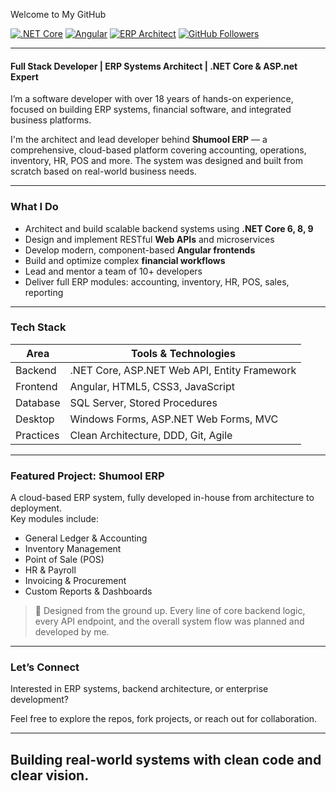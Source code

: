 Welcome to My GitHub

[![.NET Core](https://img.shields.io/badge/.NET%20Core-Expert-blueviolet)](https://dotnet.microsoft.com/)
[![Angular](https://img.shields.io/badge/Angular-Frontend-red)](https://angular.io/)
[![ERP Architect](https://img.shields.io/badge/ERP%20Architect-18%2B%20Years-blue)]()
[![GitHub Followers](https://img.shields.io/github/followers/YOUR_USERNAME?label=Follow&style=social)](https://github.com/YOUR_USERNAME)

---

#### Full Stack Developer | ERP Systems Architect | .NET Core & ASP.net Expert

I’m a software developer with over 18 years of hands-on experience, focused on building ERP systems, financial software, and integrated business platforms.

I'm the architect and lead developer behind **Shumool ERP** — a comprehensive, cloud-based platform covering accounting, operations, inventory, HR, POS and more. The system was designed and built from scratch based on real-world business needs.

---

### What I Do

- Architect and build scalable backend systems using **.NET Core 6, 8, 9**
- Design and implement RESTful **Web APIs** and microservices
- Develop modern, component-based **Angular frontends**
- Build and optimize complex **financial workflows**
- Lead and mentor a team of 10+ developers
- Deliver full ERP modules: accounting, inventory, HR, POS, sales, reporting

---

### Tech Stack

| Area      | Tools & Technologies |
|-----------|----------------------|
| Backend   | .NET Core, ASP.NET Web API, Entity Framework |
| Frontend  | Angular, HTML5, CSS3, JavaScript |
| Database  | SQL Server, Stored Procedures |
| Desktop   | Windows Forms, ASP.NET Web Forms, MVC |
| Practices | Clean Architecture, DDD, Git, Agile |

---

### Featured Project: **Shumool ERP**

A cloud-based ERP system, fully developed in-house from architecture to deployment.  
Key modules include:

- General Ledger & Accounting
- Inventory Management
- Point of Sale (POS)
- HR & Payroll
- Invoicing & Procurement
- Custom Reports & Dashboards

> 🧠 Designed from the ground up. Every line of core backend logic, every API endpoint, and the overall system flow was planned and developed by me.

---

### Let’s Connect

Interested in ERP systems, backend architecture, or enterprise development?

Feel free to explore the repos, fork projects, or reach out for collaboration.

---

##  Building real-world systems with clean code and clear vision.
